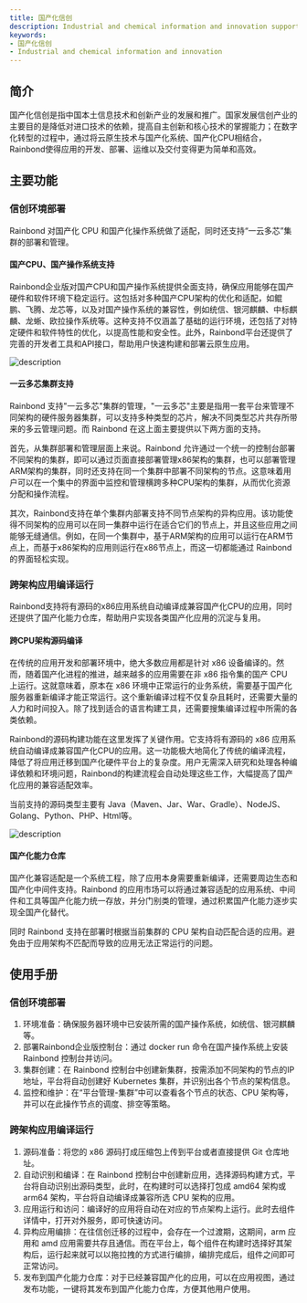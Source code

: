 ```yaml
---
title: 国产化信创
description: Industrial and chemical information and innovation support
keywords:
- 国产化信创
- Industrial and chemical information and innovation
---
```


## 简介

国产化信创是指中国本土信息技术和创新产业的发展和推广。国家发展信创产业的主要目的是降低对进口技术的依赖，提高自主创新和核心技术的掌握能力；在数字化转型的过程中，通过将云原生技术与国产化系统、国产化CPU相结合，Rainbond使得应用的开发、部署、运维以及交付变得更为简单和高效。

## 主要功能

### 信创环境部署

Rainbond 对国产化 CPU 和国产化操作系统做了适配，同时还支持“一云多芯”集群的部署和管理。

#### 国产CPU、国产操作系统支持

Rainbond企业版对国产CPU和国产操作系统提供全面支持，确保应用能够在国产硬件和软件环境下稳定运行。这包括对多种国产CPU架构的优化和适配，如鲲鹏、飞腾、龙芯等，以及对国产操作系统的兼容性，例如统信、银河麒麟、中标麒麟、龙蜥、欧拉操作系统等。这种支持不仅涵盖了基础的运行环境，还包括了对特定硬件和软件特性的优化，以提高性能和安全性。此外，Rainbond平台还提供了完善的开发者工具和API接口，帮助用户快速构建和部署云原生应用。

![description](https://grstatic.oss-cn-shanghai.aliyuncs.com/docs/enterprise-app/xinchuang/xinchuang2.png)

#### 一云多芯集群支持

Rainbond 支持"一云多芯"集群的管理，"一云多芯"主要是指用一套平台来管理不同架构的硬件服务器集群，可以支持多种类型的芯片，解决不同类型芯片共存所带来的多云管理问题。而 Rainbond 在这上面主要提供以下两方面的支持。

首先，从集群部署和管理层面上来说。Rainbond 允许通过一个统一的控制台部署不同架构的集群，即可以通过页面直接部署管理x86架构的集群，也可以部署管理ARM架构的集群，同时还支持在同一个集群中部署不同架构的节点。这意味着用户可以在一个集中的界面中监控和管理横跨多种CPU架构的集群，从而优化资源分配和操作流程。

其次，Rainbond支持在单个集群内部署支持不同节点架构的异构应用。该功能使得不同架构的应用可以在同一集群中运行在适合它们的节点上，并且这些应用之间能够无缝通信。例如，在同一个集群中，基于ARM架构的应用可以运行在ARM节点上，而基于x86架构的应用则运行在x86节点上，而这一切都能通过 Rainbond 的界面轻松实现。

### 跨架构应用编译运行

Rainbond支持将有源码的x86应用系统自动编译成兼容国产化CPU的应用，同时还提供了国产化能力仓库，帮助用户实现各类国产化应用的沉淀与复用。

#### 跨CPU架构源码编译

在传统的应用开发和部署环境中，绝大多数应用都是针对 x86 设备编译的。然而，随着国产化进程的推进，越来越多的应用需要在非 x86 指令集的国产 CPU 上运行。这就意味着，原本在 x86 环境中正常运行的业务系统，需要基于国产化服务器重新编译才能正常运行。这个重新编译过程不仅复杂且耗时，还需要大量的人力和时间投入。除了找到适合的语言构建工具，还需要搜集编译过程中所需的各类依赖。

Rainbond的源码构建功能在这里发挥了关键作用。它支持将有源码的 x86 应用系统自动编译成兼容国产化CPU的应用。这一功能极大地简化了传统的编译流程，降低了将应用迁移到国产化硬件平台上的复杂度。用户无需深入研究和处理各种编译依赖和环境问题，Rainbond的构建流程会自动处理这些工作，大幅提高了国产化应用的兼容适配效率。

当前支持的源码类型主要有 Java（Maven、Jar、War、Gradle）、NodeJS、Golang、Python、PHP、Html等。

![description](https://grstatic.oss-cn-shanghai.aliyuncs.com/docs/enterprise-app/xinchuang/xinchuang3.png)

#### 国产化能力仓库

国产化兼容适配是一个系统工程，除了应用本身需要重新编译，还需要周边生态和国产化中间件支持。Rainbond 的应用市场可以将通过兼容适配的应用系统、中间件和工具等国产化能力统一存放，并分门别类的管理，通过积累国产化能力逐步实现全国产化替代。

同时 Rainbond 支持在部署时根据当前集群的 CPU 架构自动匹配合适的应用。避免由于应用架构不匹配而导致的应用无法正常运行的问题。

## 使用手册

### 信创环境部署

1. 环境准备：确保服务器环境中已安装所需的国产操作系统，如统信、银河麒麟等。
2. 部署Rainbond企业版控制台：通过 docker run 命令在国产操作系统上安装 Rainbond 控制台并访问。
3. 集群创建：在 Rainbond 控制台中创建新集群，按需添加不同架构的节点的IP地址，平台将自动创建好 Kubernetes 集群，并识别出各个节点的架构信息。
4. 监控和维护：在“平台管理-集群”中可以查看各个节点的状态、CPU 架构等，并可以在此操作节点的调度、排空等策略。

### 跨架构应用编译运行

1. 源码准备：将您的 x86 源码打成压缩包上传到平台或者直接提供 Git 仓库地址。
2. 自动识别和编译：在 Rainbond 控制台中创建新应用，选择源码构建方式，平台将自动识别出源码类型，此时，在构建时可以选择打包成 amd64 架构或 arm64 架构，平台将自动编译成兼容所选 CPU 架构的应用。
3. 应用运行和访问：编译好的应用将自动在对应的节点架构上运行。此时去组件详情中，打开对外服务，即可快速访问。
4. 异构应用编排：在往信创迁移的过程中，会存在一个过渡期，这期间，arm 应用和 amd 应用需要共存且通信。而在平台上，每个组件在构建时选择好其架构后，运行起来就可以以拖拉拽的方式进行编排，编排完成后，组件之间即可正常访问。
6. 发布到国产化能力仓库：对于已经兼容国产化的应用，可以在应用视图，通过发布功能，一键将其发布到国产化能力仓库，方便其他用户使用。
